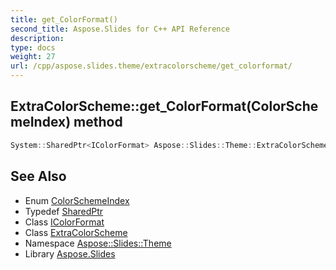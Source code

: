 ```yaml
---
title: get_ColorFormat()
second_title: Aspose.Slides for C++ API Reference
description: 
type: docs
weight: 27
url: /cpp/aspose.slides.theme/extracolorscheme/get_colorformat/
---
```

## ExtraColorScheme::get_ColorFormat(ColorSchemeIndex) method




```cpp
System::SharedPtr<IColorFormat> Aspose::Slides::Theme::ExtraColorScheme::get_ColorFormat(ColorSchemeIndex index) override
```

## See Also

* Enum [ColorSchemeIndex](../../aspose.slides/colorschemeindex/)
* Typedef [SharedPtr](../../system/sharedptr/)
* Class [IColorFormat](../../aspose.slides/icolorformat/)
* Class [ExtraColorScheme](./)
* Namespace [Aspose::Slides::Theme](../)
* Library [Aspose.Slides](../../)